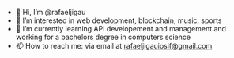 - 👋 Hi, I’m @rafaeljigau
- 👀 I’m interested in web development, blockchain, music, sports
- 🌱 I’m currently learning API developement and management and working for a bachelors degree in computers science
- 📫 How to reach me: via email at rafaeljigauiosif@gmail.com
<!---
rafaeljigau/rafaeljigau is a ✨ special ✨ repository because its `README.md` (this file) appears on your GitHub profile.
You can click the Preview link to take a look at your changes.
--->
